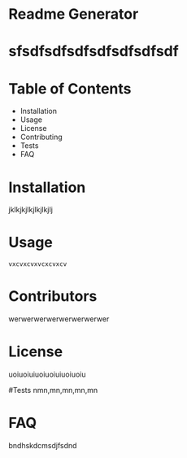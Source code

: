   
  # Readme Generator

  # sfsdfsdfsdfsdfsdfsdfsdf

  # Table of Contents
  * Installation
  * Usage
  * License
  * Contributing
  * Tests
  * FAQ

  # Installation
   jklkjkjlkjlkjlkjlj

  # Usage
    vxcvxcvxvcxcvxcv

   # Contributors
   werwerwerwerwerwerwerwer

   # License
   uoiuoiuiuoiuoiuiuoiuoiu

  #Tests
    nmn,mn,mn,mn,mn

# FAQ
   bndhskdcmsdjfsdnd
  
  